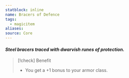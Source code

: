 ```yaml
---
statblock: inline
name: Bracers of Defence
tags:
  - magicitem
aliases: 
source: Core
---
```

#### *Steel bracers traced with dwarvish runes of protection.*

>[!check] Benefit
>- You get a +1 bonus to your armor class.

